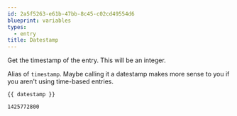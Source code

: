 ```yaml
---
id: 2a5f5263-e61b-47bb-8c45-c02cd49554d6
blueprint: variables
types:
  - entry
title: Datestamp
---
```

Get the timestamp of the entry. This will be an integer.

Alias of `timestamp`. Maybe calling it a datestamp makes more sense to you if you aren't using time-based entries.

```
{{ datestamp }}
```

```html
1425772800
```

